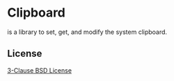 # Clipboard

is a library to set, get, and modify the system clipboard.

## License

[3-Clause BSD License](./LICENSE.txt)
